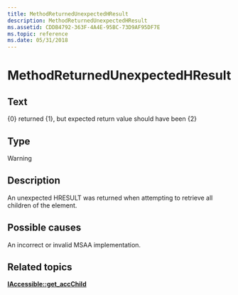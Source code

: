 ```yaml
---
title: MethodReturnedUnexpectedHResult
description: MethodReturnedUnexpectedHResult
ms.assetid: CDDB4792-363F-4A4E-95BC-73D9AF95DF7E
ms.topic: reference
ms.date: 05/31/2018
---
```


# MethodReturnedUnexpectedHResult

## Text

{0} returned {1}, but expected return value should have been {2}

## Type

Warning

## Description

An unexpected HRESULT was returned when attempting to retrieve all children of the element.

## Possible causes

An incorrect or invalid MSAA implementation.

## Related topics

<dl> <dt>

[**IAccessible::get\_accChild**](/windows/desktop/api/Oleacc/nf-oleacc-iaccessible-get_accchild)
</dt> </dl>

 

 




